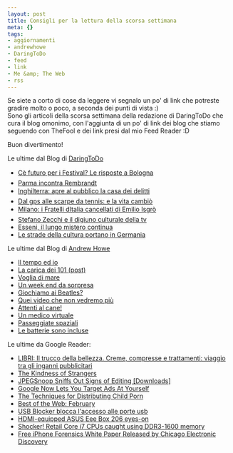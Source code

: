 ```yaml
--- 
layout: post
title: Consigli per la lettura della scorsa settimana
meta: {}
tags: 
- aggiornamenti
- andrewhowe
- DaringToDo
- feed
- link
- Me &amp; The Web
- rss
---
```

Se siete a corto di cose da leggere vi segnalo un po' di link che potreste gradire molto o poco, a seconda dei punti di vista :)  
Sono gli articoli della scorsa settimana della redazione di DaringToDo che cura il blog omonimo, con l'aggiunta di un po' di link dei blog che stiamo seguendo con TheFool e dei link presi dal mio Feed Reader :D  
  
Buon divertimento!  
  
Le ultime dal Blog di [DaringToDo](http://www.daringrodo.com)  
  
* [Cè futuro per i Festival? Le risposte a Bologna](http://www.daringtodo.com/lang/it/2009/03/16/ce-futuro-per-i-festival-le-risposte-a-bologna)  
* [Parma incontra Rembrandt](http://www.daringtodo.com/lang/it/2009/03/16/parma-incontra-rembrandt)  
* [Inghilterra: apre al pubblico la casa dei delitti](http://www.daringtodo.com/lang/it/2009/03/16/inghilterra-apre-al-pubblico-la-casa-dei-delitti)  
* [Dal gps alle scarpe da tennis: e la vita cambiò](http://www.daringtodo.com/lang/it/2009/03/14/dal-gps-alle-scarpe-da-tennis-e-la-vita-cambio)  
* [Milano: i Fratelli dItalia cancellati di Emilio Isgrò](http://www.daringtodo.com/lang/it/2009/03/14/milano-i-fratelli-ditalia-cancellati-di-emilio-isgro)  
* [Stefano Zecchi e il digiuno culturale della tv](http://www.daringtodo.com/lang/it/2009/03/14/stefano-zecchi-e-il-digiuno-culturale-della-tv)  
* [Esseni, il lungo mistero continua](http://www.daringtodo.com/lang/it/2009/03/14/esseni-il-lungo-mistero-continua)  
* [Le strade della cultura portano in Germania](http://www.daringtodo.com/lang/it/2009/03/14/le-strade-della-cultura-portano-in-germania)  
  
  
Le ultime dal Blog di [Andrew Howe](http://www.andrewhowe.it)  
  
* [Il tempo ed io](http://www.andrewhowe.it/2009/03/il-tempo-ed-io/)  
* [La carica dei 101 (post)](http://www.andrewhowe.it/2009/03/la-carica-dei-101-post/)  
* [Voglia di mare](http://www.andrewhowe.it/2009/03/voglia-di-mare/)  
* [Un week end da sorpresa](http://www.andrewhowe.it/2009/03/645/)  
* [Giochiamo ai Beatles?](http://www.andrewhowe.it/2009/03/giochiamo-ai-beatles/)  
* [Quei video che non vedremo più](http://www.andrewhowe.it/2009/03/vlip-musicali-vietate-in-inghilterra/)  
* [Attenti al cane!](http://www.andrewhowe.it/2009/03/attenti-al-cane/)  
* [Un medico virtuale](http://www.andrewhowe.it/2009/03/un-medico-virtuale/)  
* [Passeggiate spaziali](http://www.andrewhowe.it/2009/03/passeggiate-spaziali/)  
* [Le batterie sono incluse](http://www.andrewhowe.it/2009/03/le-batterie-sono-incluse/)  
  
  
Le ultime da Google Reader:  
  
* [LIBRI: Il trucco della bellezza. Creme, compresse e trattamenti: viaggio tra gli inganni pubblicitari](http://feedproxy.google.com/~r/lastknight_google_reader/~3/mmyR-UZy07U/il-trucco-della-bellezza-cosmesi-pubblicita-inganno)  
* [The Kindness of Strangers](http://feedproxy.google.com/~r/lastknight_google_reader/~3/OjPJerfQfd0/the_kindness_of.html)  
* [JPEGSnoop Sniffs Out Signs of Editing [Downloads]](http://feedproxy.google.com/~r/lastknight_google_reader/~3/yJmTW4OPWnA/jpegsnoop-sniffs-out-signs-of-editing)  
* [Google Now Lets You Target Ads At Yourself](http://feedproxy.google.com/~r/lastknight_google_reader/~3/vOGit3FB7jE/)  
* [The Techniques for Distributing Child Porn](http://feedproxy.google.com/~r/lastknight_google_reader/~3/3K8v5AKYYTY/the_techniques.html)  
* [Best of the Web: February](http://feedproxy.google.com/~r/lastknight_google_reader/~3/VmiHe6X9Hp4/)  
* [USB Blocker blocca l'accesso alle porte usb](http://feedproxy.google.com/~r/lastknight_google_reader/~3/d3dG7nIzFN8/usb-blocker-blocca-laccesso-alle-porte-usb)  
* [HDMI-equipped ASUS Eee Box 206 eyes-on](http://feedproxy.google.com/~r/lastknight_google_reader/~3/D5mezldEEPo/)  
* [Shocker! Retail Core i7 CPUs caught using DDR3-1600 memory](http://feedproxy.google.com/~r/lastknight_google_reader/~3/52IIGyxC190/)  
* [Free iPhone Forensics White Paper Released by Chicago Electronic Discovery](http://feedproxy.google.com/~r/lastknight_google_reader/~3/mmW36_c8idY/index.php)  
   
